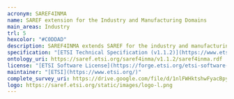 ```yaml
--- 
acronym: SAREF4INMA
name: SAREF extension for the Industry and Manufacturing Domains
main_areas: Industry
trl: 5
hexcolor: "#C0DDAD"
description: SAREF4INMA extends SAREF for the industry and manufacturing domain to solve the lack of interoperability between various types of production equipment that produce items in a factory and, once outside the factory, between different organizations in the value chain to uniquely track back the produced items to the corresponding production equipment, batches, material and precise time in which they were manufactured.
specification: "[ETSI Technical Specification (v1.1.2)](https://www.etsi.org/deliver/etsi_ts/103400_103499/10341005/01.01.02_60/ts_10341005v010102p.pdf), [SAREF4INMA Overview](https://saref.etsi.org/saref4inma/), [SAREF4INMA Overview v1.1.2](https://saref.etsi.org/saref4inma/v1.1.2/)"
ontology_uri: https://saref.etsi.org/saref4inma/v1.1.2/saref4inma.rdf
license: "[ETSI Software License](https://forge.etsi.org/etsi-software-license)"
maintainer: "[ETSI](https://www.etsi.org/)"
complete_survey_uri: https://drive.google.com/file/d/1nlFWHktshwFyacBpyIbD9GVesXx8UKHV/view
logo: https://saref.etsi.org/static/images/logo-l.png
--- 
```

